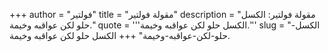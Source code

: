 +++
author = "فولتير"
title = "مقولة فولتير"
description = "مقولة فولتير: الكسل حلو لكن عواقبه وخيمة."
quote = '''الكسل حلو لكن عواقبه وخيمة.'''
slug = "الكسل-حلو-لكن-عواقبه-وخيمة"
+++
الكسل حلو لكن عواقبه وخيمة.
